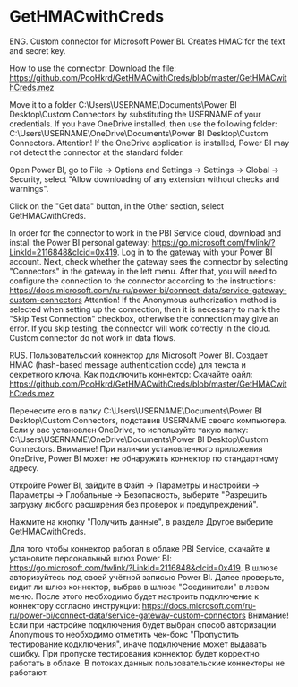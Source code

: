 # GetHMACwithCreds
ENG. Custom connector for Microsoft Power BI. Creates HMAC for the text and secret key.

How to use the connector:
Download the file: https://github.com/PooHkrd/GetHMACwithCreds/blob/master/GetHMACwithCreds.mez

Move it to a folder C:\Users\USERNAME\Documents\Power BI Desktop\Custom Connectors by substituting the USERNAME of your credentials. If you have OneDrive installed, then use the following folder: C:\Users\USERNAME\OneDrive\Documents\Power BI Desktop\Custom Connectors. Attention! If the OneDrive application is installed, Power BI may not detect the connector at the standard folder.

Open Power BI, go to File -> Options and Settings -> Settings -> Global -> Security, select "Allow downloading of any extension without checks and warnings".

Click on the "Get data" button, in the Other section, select GetHMACwithCreds.

In order for the connector to work in the PBI Service cloud, download and install the Power BI personal gateway: https://go.microsoft.com/fwlink/?LinkId=2116848&clcid=0x419. Log in to the gateway with your Power BI account. Next, check whether the gateway sees the connector by selecting "Connectors" in the gateway in the left menu. After that, you will need to configure the connection to the connector according to the instructions: https://docs.microsoft.com/ru-ru/power-bi/connect-data/service-gateway-custom-connectors
Attention! If the Anonymous authorization method is selected when setting up the connection, then it is necessary to mark the "Skip Test Connection" checkbox, otherwise the connection may give an error. If you skip testing, the connector will work correctly in the cloud.
Custom connector do not work in data flows.

RUS. Пользовательский коннектор для Microsoft Power BI. Создает HMAC (hash-based message authentication code) для текста и секретного ключа.
Как подключить коннектор:
Скачайте файл: https://github.com/PooHkrd/GetHMACwithCreds/blob/master/GetHMACwithCreds.mez

Перенесите его в папку C:\Users\USERNAME\Documents\Power BI Desktop\Custom Connectors, подставив USERNAME своего компьютера. Если у вас установлен OneDrive, то используйте такую папку: C:\Users\USERNAME\OneDrive\Documents\Power BI Desktop\Custom Connectors. Внимание! При наличии установленного приложения OneDrive, Power BI может не обнаружить коннектор по стандартному адресу.

Откройте Power BI, зайдите в Файл -> Параметры и настройки -> Параметры -> Глобальные -> Безопасность, выберите "Разрешить загрузку любого расширения без проверок и предупреждений".

Нажмите на кнопку "Получить данные", в разделе Другое выберите GetHMACwithCreds.

Для того чтобы коннектор работал в облаке PBI Service, скачайте и установите персональный шлюз Power BI: https://go.microsoft.com/fwlink/?LinkId=2116848&clcid=0x419. В шлюзе авторизуйтесь под своей учётной записью Power BI. Далее проверьте, видит ли шлюз коннектор, выбрав в шлюзе "Соединители" в левом меню. После этого необходимо будет настроить подключение к коннектору согласно  инструкции: https://docs.microsoft.com/ru-ru/power-bi/connect-data/service-gateway-custom-connectors
Внимание! Если при настройке подключения будет выбран способ авторизации Anonymous то необходимо отметить чек-бокс "Пропустить тестирование кодключения", иначе подключение может выдавать ошибку. При пропуске тестирования коннектор будет корректно работать в облаке.
В потоках данных пользовательские коннекторы не работают.
